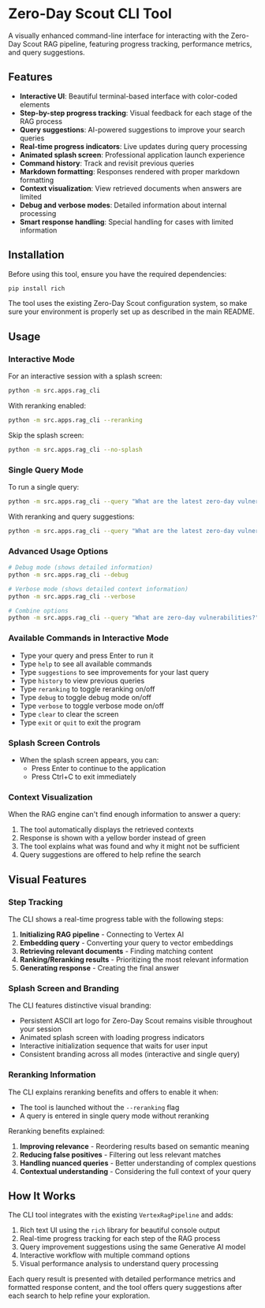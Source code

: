 # Zero-Day Scout CLI Tool

A visually enhanced command-line interface for interacting with the Zero-Day Scout RAG pipeline, featuring progress tracking, performance metrics, and query suggestions.

## Features

- **Interactive UI**: Beautiful terminal-based interface with color-coded elements
- **Step-by-step progress tracking**: Visual feedback for each stage of the RAG process
- **Query suggestions**: AI-powered suggestions to improve your search queries
- **Real-time progress indicators**: Live updates during query processing
- **Animated splash screen**: Professional application launch experience
- **Command history**: Track and revisit previous queries
- **Markdown formatting**: Responses rendered with proper markdown formatting
- **Context visualization**: View retrieved documents when answers are limited
- **Debug and verbose modes**: Detailed information about internal processing 
- **Smart response handling**: Special handling for cases with limited information

## Installation

Before using this tool, ensure you have the required dependencies:

```bash
pip install rich
```

The tool uses the existing Zero-Day Scout configuration system, so make sure your environment is properly set up as described in the main README.

## Usage

### Interactive Mode

For an interactive session with a splash screen:

```bash
python -m src.apps.rag_cli
```

With reranking enabled:

```bash
python -m src.apps.rag_cli --reranking
```

Skip the splash screen:

```bash
python -m src.apps.rag_cli --no-splash
```

### Single Query Mode

To run a single query:

```bash
python -m src.apps.rag_cli --query "What are the latest zero-day vulnerabilities in cloud systems?"
```

With reranking and query suggestions:

```bash
python -m src.apps.rag_cli --query "What are the latest zero-day vulnerabilities?" --reranking --suggest
```

### Advanced Usage Options

```bash
# Debug mode (shows detailed information)
python -m src.apps.rag_cli --debug

# Verbose mode (shows detailed context information)
python -m src.apps.rag_cli --verbose

# Combine options
python -m src.apps.rag_cli --query "What are zero-day vulnerabilities?" --reranking --debug --verbose
```

### Available Commands in Interactive Mode

- Type your query and press Enter to run it
- Type `help` to see all available commands
- Type `suggestions` to see improvements for your last query
- Type `history` to view previous queries
- Type `reranking` to toggle reranking on/off
- Type `debug` to toggle debug mode on/off
- Type `verbose` to toggle verbose mode on/off
- Type `clear` to clear the screen
- Type `exit` or `quit` to exit the program

### Splash Screen Controls

- When the splash screen appears, you can:
  - Press Enter to continue to the application
  - Press Ctrl+C to exit immediately
  
### Context Visualization

When the RAG engine can't find enough information to answer a query:

1. The tool automatically displays the retrieved contexts
2. Response is shown with a yellow border instead of green
3. The tool explains what was found and why it might not be sufficient
4. Query suggestions are offered to help refine the search

## Visual Features

### Step Tracking
The CLI shows a real-time progress table with the following steps:
1. **Initializing RAG pipeline** - Connecting to Vertex AI
2. **Embedding query** - Converting your query to vector embeddings
3. **Retrieving relevant documents** - Finding matching content
4. **Ranking/Reranking results** - Prioritizing the most relevant information
5. **Generating response** - Creating the final answer


### Splash Screen and Branding
The CLI features distinctive visual branding:
- Persistent ASCII art logo for Zero-Day Scout remains visible throughout your session
- Animated splash screen with loading progress indicators
- Interactive initialization sequence that waits for user input
- Consistent branding across all modes (interactive and single query)

### Reranking Information
The CLI explains reranking benefits and offers to enable it when:
- The tool is launched without the `--reranking` flag
- A query is entered in single query mode without reranking

Reranking benefits explained:
1. **Improving relevance** - Reordering results based on semantic meaning
2. **Reducing false positives** - Filtering out less relevant matches
3. **Handling nuanced queries** - Better understanding of complex questions
4. **Contextual understanding** - Considering the full context of your query

## How It Works

The CLI tool integrates with the existing `VertexRagPipeline` and adds:

1. Rich text UI using the `rich` library for beautiful console output
2. Real-time progress tracking for each step of the RAG process
3. Query improvement suggestions using the same Generative AI model
4. Interactive workflow with multiple command options
5. Visual performance analysis to understand query processing

Each query result is presented with detailed performance metrics and formatted response content, and the tool offers query suggestions after each search to help refine your exploration.